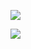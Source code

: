 ![](https://www.nta.go.jp/tmp/4918f129-49ed-402b-85ec-a05eacbb4bd6/images/1bb81f1d8a2632f3f88c0a43bf7de82d326e897f9e59baa46ea633142cd12961.jpg)

![](https://www.nta.go.jp/tmp/4918f129-49ed-402b-85ec-a05eacbb4bd6/images/dfc9aaaaa56e7c3849f6c0f94244a1999bfbe87ca5ec0f5fd97486c3865f5fe3.jpg)
